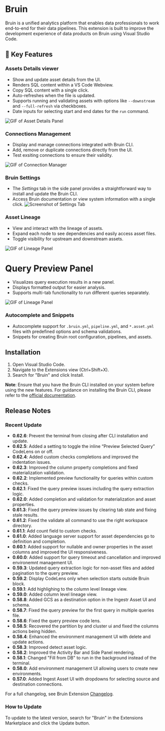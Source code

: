 # Bruin

Bruin is a unified analytics platform that enables data professionals to work end-to-end for their data pipelines. This extension is built to improve the development experience of data products on Bruin using Visual Studio Code.

## 🚀 Key Features

### Assets Details viewer
- Show and update asset details from the UI.
- Renders SQL content within a VS Code Webview.
- Copy SQL content with a single click.
- Auto-refreshes when the file is updated.
- Supports running and validating assets with options like `--downstream` and `--full-refresh` via checkboxes.
- Date inputs for selecting start and end dates for the `run` command.


![GIF of Asset Details Panel](https://github.com/bruin-data/bruin-vscode/blob/main/screenshots/asset-details-tab-new.gif?raw=true)

### Connections Management
- Display and manage connections integrated with Bruin CLI.
- Add, remove or duplicate connections directly from the UI.
- Test exsiting connections to ensure their validity.

![GIF of Connection Manager](https://github.com/bruin-data/bruin-vscode/blob/main/screenshots/manage-connections.gif?raw=true)

### Bruin Settings
- The *Settings* tab in the side panel provides a straightforward way to install and update the Bruin CLI.
- Access Bruin documentation or view system information with a single click.
![Screenshot of Settings Tab](https://github.com/bruin-data/bruin-vscode/blob/main/screenshots/bruin-settings.png?raw=true)

### Asset Lineage
- View and interact with the lineage of assets.
- Expand each node to see dependencies and easily access asset files.
- Toggle visibility for upstream and downstream assets.

![GIF of Lineage Panel](https://github.com/bruin-data/bruin-vscode/blob/main/screenshots/lineage-panel-with-options.gif?raw=true)

# Query Preview Panel
- Visualizes query execution results in a new panel.
- Displays formatted output for easier analysis.
- Supports multi-tab functionality to run different queries separately.

![GIF of Lineage Panel](https://github.com/bruin-data/bruin-vscode/blob/main/screenshots/query-preview-options.gif?raw=true)

### Autocomplete and Snippets
- Autocomplete support for `.bruin.yml`, `pipeline.yml`, and `*.asset.yml` files with predefined options and schema validations.
- Snippets for creating Bruin root configuration, pipelines, and assets.

## Installation

1. Open Visual Studio Code.
2. Navigate to the Extensions view (Ctrl+Shift+X).
3. Search for "Bruin" and click Install.

**Note**: Ensure that you have the Bruin CLI installed on your system before using the new features. For guidance on installing the Bruin CLI, please refer to the [official documentation](https://github.com/bruin-data/bruin).

## Release Notes
### Recent Update
- **0.62.6**: Prevent the terminal from closing after CLI installation and update.
- **0.62.5**: Added a setting to toggle the inline “Preview Selected Query” CodeLens on or off.
- **0.62.4**: Added custom checks completions and improved the indentation issues.
- **0.62.3**: Improved the column property completions and fixed materialization validation.
- **0.62.2**: Implemented preview functionality for queries within custom checks.
- **0.62.1**: Fixed the query preview issues including the query extraction logic.
- **0.62.0**: Added completion and validation for materialization and asset properties.
- **0.61.3**: Fixed the query preview issues by clearing tab state and fixing stale results.
- **0.61.2**: Fixed the validate all command to use the right workspace directory.
- **0.61.1**: Add count field to custom checks.
- **0.61.0**: Added language server support for asset dependencies go to definition and completion.
- **0.60.1**: Added support for nullable and owner properties in the asset columns and improved the UI responsiveness.
- **0.60.0**: Added support for query timeout and cancellation and improved environemnt management UI.
- **0.59.3**: Updated query extraction logic for non-asset files and added pagination to the query preview.
- **0.59.2**: Display CodeLens only when selection starts outside Bruin block.
- **0.59.1**: Add highlighing to the column level lineage view.
- **0.59.0**: Added column level lineage view.
- **0.58.8**: Added GCS as a destination option in the Ingestr Asset UI and schema.
- **0.58.7**: Fixed the query preview for the first query in multiple queries file.
- **0.58.6**: Fixed the query preview code lens. 
- **0.58.5**: Recovered the partition by and cluster ui and fixed the columns actions being hidden.
- **0.58.4**: Enhanced the environment management UI with delete and update actions.
- **0.58.3**: Improved detect asset logic.
- **0.58.2**: Improved the Activity Bar and Side Panel rendering.
- **0.58.1**: Changed "Fill from DB" to run in the background instead of the terminal.
- **0.58.0**: Add environment management UI allowing users to create new environments.
- **0.57.0**: Added Ingest Asset UI with dropdowns for selecting source and destination connections.

For a full changelog, see Bruin Extension [Changelog](https://marketplace.visualstudio.com/items/bruin.bruin/changelog).

### How to Update

To update to the latest version, search for "Bruin" in the Extensions Marketplace and click the Update button.
